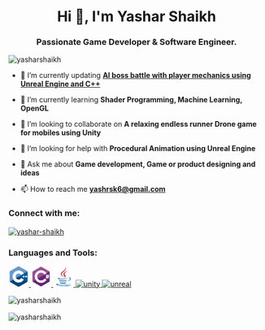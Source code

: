 <h1 align="center">Hi 👋, I'm Yashar Shaikh</h1>
<h3 align="center">Passionate Game Developer & Software Engineer.</h3>

<p align="left"> <img src="https://komarev.com/ghpvc/?username=yasharshaikh&label=Profile%20views&color=0e75b6&style=flat" alt="yasharshaikh" /> </p>

- 🔭 I’m currently updating  **[AI boss battle with player mechanics using Unreal Engine and C++](https://github.com/YasharShaikh/AI-Boss-Battle-PlayerMechanics-UE5-Cpp)**

- 🌱 I’m currently learning **Shader Programming, Machine Learning, OpenGL**

- 👯 I’m looking to collaborate on **A relaxing endless runner Drone game for mobiles using Unity**

- 🤝 I’m looking for help with **Procedural Animation using Unreal Engine**

- 💬 Ask me about **Game development, Game or product designing and ideas**

- 📫 How to reach me **yashrsk6@gmail.com**

<h3 align="left">Connect with me:</h3>
<p align="left">
<a href="https://linkedin.com/in/yashar-shaikh" target="blank"><img align="center" src="https://raw.githubusercontent.com/rahuldkjain/github-profile-readme-generator/master/src/images/icons/Social/linked-in-alt.svg" alt="yashar-shaikh" height="30" width="40" /></a>
</p>

<h3 align="left">Languages and Tools:</h3>
<p align="left"> <a href="https://www.w3schools.com/cpp/" target="_blank" rel="noreferrer"> <img src="https://raw.githubusercontent.com/devicons/devicon/master/icons/cplusplus/cplusplus-original.svg" alt="cplusplus" width="40" height="40"/> </a> <a href="https://www.w3schools.com/cs/" target="_blank" rel="noreferrer"> <img src="https://raw.githubusercontent.com/devicons/devicon/master/icons/csharp/csharp-original.svg" alt="csharp" width="40" height="40"/> </a> <a href="https://www.java.com" target="_blank" rel="noreferrer"> <img src="https://raw.githubusercontent.com/devicons/devicon/master/icons/java/java-original.svg" alt="java" width="40" height="40"/> </a> <a href="https://unity.com/" target="_blank" rel="noreferrer"> <img src="https://www.vectorlogo.zone/logos/unity3d/unity3d-icon.svg" alt="unity" width="40" height="40"/> </a> <a href="https://unrealengine.com/" target="_blank" rel="noreferrer"> <img src="https://raw.githubusercontent.com/kenangundogan/fontisto/036b7eca71aab1bef8e6a0518f7329f13ed62f6b/icons/svg/brand/unreal-engine.svg" alt="unreal" width="40" height="40"/> </a> </p>

<p><img align="center" src="https://github-readme-stats.vercel.app/api/top-langs?username=yasharshaikh&show_icons=true&locale=en&layout=compact" alt="yasharshaikh" /></p>

<p><img align="center" src="https://github-readme-streak-stats.herokuapp.com/?user=yasharshaikh&" alt="yasharshaikh" /></p>
